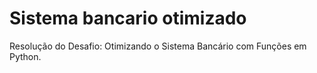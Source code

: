 # Sistema bancario otimizado
Resolução do Desafio: Otimizando o Sistema Bancário com Funções em Python.
